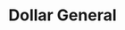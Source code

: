 ---
title: "Dollar General"
url: /north-wilkesboro/dollar-general-statesville-road/
shop: variety store
---